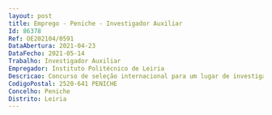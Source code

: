 ```yaml
--- 
layout: post
title: Emprego - Peniche - Investigador Auxiliar
Id: 86378
Ref: OE202104/0591
DataAbertura: 2021-04-23
DataFecho: 2021-05-14
Trabalho: Investigador Auxiliar
Empregador: Instituto Politécnico de Leiria
Descricao: Concurso de seleção internacional para um lugar de investigador doutorado para o exercício de atividades de investigação em regime de contrato de trabalho em funções públicas em regime de contrato de trabalho em funções públicas a termo resolutivo certo, ao abrigo da alínea i) do n.º 1 do artigo 57.º da Lei Geral do Trabalho em Funções Públicas (LTFP) e do Decreto Lei n.º 57 2016, de 29 de agosto, com vista ao desenvolvimento de atividades de investigação no domínio do projeto ORCHESTRA   add value to ORCHards through thE full valoriSaTion of macRoalgAe, que prevê a utilização de algas marinhas e sua valorização para soluções para pereiras e macieiras e seus frutos.
CodigoPostal: 2520-641 PENICHE
Concelho: Peniche
Distrito: Leiria
--- 
```

